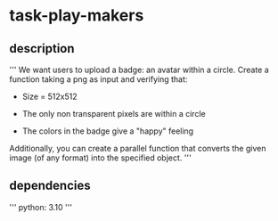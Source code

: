 # task-play-makers

## description

'''
We want users to upload a badge: an avatar within a circle. Create a function taking a png as input and verifying that:

- Size = 512x512

- The only non transparent pixels are within a circle

- The colors in the badge give a "happy" feeling

Additionally, you can create a parallel function that converts the given image (of any format) into the specified object.
'''

## dependencies

'''
python: 3.10
'''
